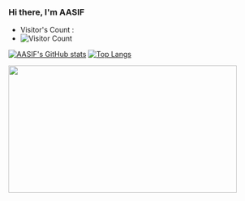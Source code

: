 <h3 style="display:flex;justify-content: space-between;">
  <span>Hi there, I'm AASIF</span> 
</h3>

* Visitor's Count :
*  ![Visitor Count](https://profile-counter.glitch.me/AASIF/count.svg)

[![AASIF's GitHub stats](https://github-readme-stats.vercel.app/api?username=nnian&count_private=true&show_icons=true&theme=radical)](https://github.com/imaasif28/imaasif28/)            [![Top Langs](https://github-readme-stats.vercel.app/api/top-langs/?username=imaasif28&layout=compact&theme=radical)](https://github.com/imaasif28/imaasif28/)


<img src="https://user-images.githubusercontent.com/52796366/208589723-325d41bc-c155-4a0f-ad25-6886edc67089.png" width="450" height="250" />



<!--
**imaasif28/AASIF** is a ✨ _special_ ✨ repository because its `README.md` (this file) appears on your GitHub profile.

Here are some ideas to get you started:

- 🔭 I’m currently working on ...
- 🌱 I’m currently learning ...
- 👯 I’m looking to collaborate on ...
- 🤔 I’m looking for help with ...
- 💬 Ask me about ...
- 📫 How to reach me: ...
- 😄 Pronouns: ...
- ⚡ Fun fact: ...
-->
